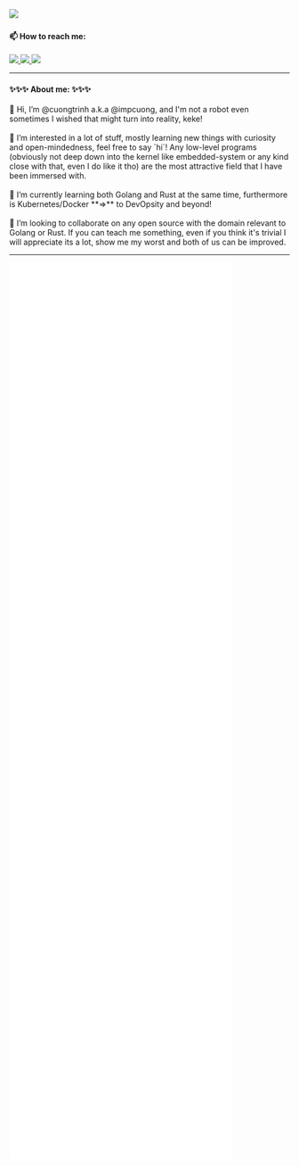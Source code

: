 <div width="100%">
  <img src="https://komarev.com/ghpvc/?username=IMpcuong&style=flat&color=3285a8">
</div>

<div>
  <div width="100%">
    <h4> 📫 How to reach me: </h4>
    <a id="gmail-contact" href="https://mail.google.com/mail/?view=cm&to=cuongtrinhtien128%40gmail.com">
      <img src="https://img.shields.io/badge/Gmail-D14836?style=flat-square&logo=gmail&logoColor=white">
    </a>
    <a id="linkedin-contact" href="https://www.linkedin.com/in/cuong-trinh-9b1211191/">
      <img src="https://img.shields.io/badge/LinkedIn-0077B5?style=flat-square&logo=linkedin&logoColor=white">
    </a>
    <a id="facebook-contact" href="https://www.facebook.com/Le0V.melodywhite">
      <img src="https://img.shields.io/badge/Facebook-1877F2?style=flat-square&logo=facebook&logoColor=white">
    </a>
  </div>

  <hr/>

  <div width="100%">
    <h4> ✨✨✨ About me: ✨✨✨ </h4>
    <div width="100%">
      👋 Hi, I’m @cuongtrinh a.k.a @impcuong, and I'm not a robot even sometimes I wished that might turn into reality, keke!
    </div><br/>
    <div width="100%">
      👀 I’m interested in a lot of stuff, mostly learning new things with curiosity and open-mindedness, feel free to say `hi`!
      Any low-level programs (obviously not deep down into the kernel like embedded-system or any kind close with that, even I do like it tho)
      are the most attractive field that I have been immersed with.
    </div><br/>
    <div width="100%">
      🌱 I’m currently learning both Golang and Rust at the same time, furthermore is Kubernetes/Docker **=>** to DevOpsity and beyond!
    </div><br/>
    <div width="100%">
      💞️ I’m looking to collaborate on any open source with the domain relevant to Golang or Rust. If you can teach me something, even if you think
      it's trivial I will appreciate its a lot, show me my worst and both of us can be improved.
    </div>
  </div>
</div>

<hr/>

<!-- [![IMpossible's GitHub stats](https://github-readme-stats.vercel.app/api/?username=IMpcuong&hide_border=true&line_height=40&count_private=true&show_icons=true&theme=radical&bg_color=30,e96443,904e95&title_color=fff&text_color=fff&icon_color=fff)](https://github.com/anuraghazra/github-readme-stats)
[![Top Langs](https://github-readme-stats.vercel.app/api/top-langs/?username=IMpcuong&hide_border=true&count_private=true&show_icons=true&theme=radical&bg_color=30,e96443,904e95&title_color=fff&text_color=fff&icon_color=fff)](https://github.com/anuraghazra/github-readme-stats) -->

<div width="100%">
  <img align="center" src="./github-metrics.svg" alt="Metrics" width="400">
</div>

<!---
IMpcuong/IMpcuong is a ✨ special ✨ repository because its `README.md` (this file) appears on your GitHub profile.
You can click the Preview link to take a look at your changes.
--->
